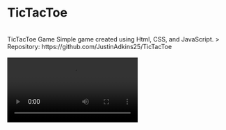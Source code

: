 # TicTacToe
<br>
TicTacToe Game Simple game created using Html, CSS, and JavaScript.
>     Repository: https://github.com/JustinAdkins25/TicTacToe <br> <br>
   <video src = "https://github.com/user-attachments/assets/6d2e6088-bfd8-40d6-b140-b8cfcb08a0a6" />
